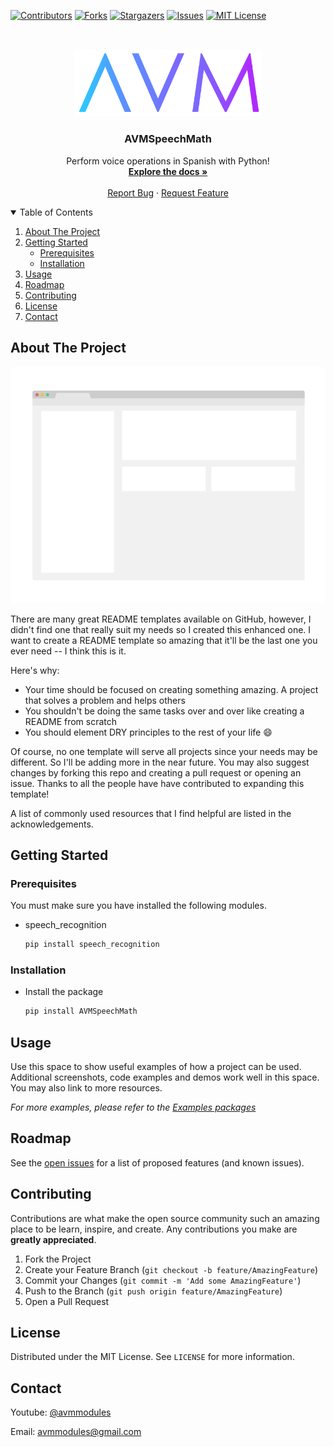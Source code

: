 [![Contributors][contributors-shield]][contributors-url]
[![Forks][forks-shield]][forks-url]
[![Stargazers][stars-shield]][stars-url]
[![Issues][issues-shield]][issues-url]
[![MIT License][license-shield]][license-url]

<!-- PROJECT LOGO -->
<br />
<p align="center">
  <a href="https://github.com/avmmodules/AVMSpeechMath">
    <img src="img/logo.png" alt="Logo" width="300">
  </a>

  <h3 align="center">AVMSpeechMath</h3>

  <p align="center">
    Perform voice operations in Spanish with Python!
    <br />
    <a href="https://github.com/avmmodules/AVMSpeechMath"><strong>Explore the docs »</strong></a>
    <br />
    <br />
    <a href="https://github.com/avmmodules/AVMSpeechMath/issues">Report Bug</a>
    ·
    <a href="https://github.com/avmmodules/AVMSpeechMath/issues">Request Feature</a>
  </p>
</p>

<!-- TABLE OF CONTENTS -->
<details open="open">
  <summary>Table of Contents</summary>
  <ol>
    <li>
      <a href="#about-the-project">About The Project</a>
    </li>
    <li>
      <a href="#getting-started">Getting Started</a>
      <ul>
        <li><a href="#prerequisites">Prerequisites</a></li>
        <li><a href="#installation">Installation</a></li>
      </ul>
    </li>
    <li><a href="#usage">Usage</a></li>
    <li><a href="#roadmap">Roadmap</a></li>
    <li><a href="#contributing">Contributing</a></li>
    <li><a href="#license">License</a></li>
    <li><a href="#contact">Contact</a></li>
  </ol>
</details>

<!-- ABOUT THE PROJECT -->
## About The Project

[![miniatura][miniatura]](https://pypi.org/project/AVMSpeechMath/)

There are many great README templates available on GitHub, however, I didn't find one that really suit my needs so I created this enhanced one. I want to create a README template so amazing that it'll be the last one you ever need -- I think this is it.

Here's why:
* Your time should be focused on creating something amazing. A project that solves a problem and helps others
* You shouldn't be doing the same tasks over and over like creating a README from scratch
* You should element DRY principles to the rest of your life :smile:

Of course, no one template will serve all projects since your needs may be different. So I'll be adding more in the near future. You may also suggest changes by forking this repo and creating a pull request or opening an issue. Thanks to all the people have have contributed to expanding this template!

A list of commonly used resources that I find helpful are listed in the acknowledgements.

<!-- GETTING STARTED -->
## Getting Started

### Prerequisites

You must make sure you have installed the following modules.
* speech_recognition
  ```python
  pip install speech_recognition
  ```

### Installation

* Install the package
   ```python
   pip install AVMSpeechMath
   ```

<!-- USAGE EXAMPLES -->
## Usage

Use this space to show useful examples of how a project can be used. Additional screenshots, code examples and demos work well in this space. You may also link to more resources.

_For more examples, please refer to the [Examples packages](https://github.com/avmmodules/AVMSpeechMath/tree/main/examples)_

<!-- ROADMAP -->
## Roadmap

See the [open issues](https://github.com/avmmodules/AVMSpeechMath/issues) for a list of proposed features (and known issues).

<!-- CONTRIBUTING -->
## Contributing

Contributions are what make the open source community such an amazing place to be learn, inspire, and create. Any contributions you make are **greatly appreciated**.

1. Fork the Project
2. Create your Feature Branch (`git checkout -b feature/AmazingFeature`)
3. Commit your Changes (`git commit -m 'Add some AmazingFeature'`)
4. Push to the Branch (`git push origin feature/AmazingFeature`)
5. Open a Pull Request

<!-- LICENSE -->
## License

Distributed under the MIT License. See `LICENSE` for more information.

<!-- CONTACT -->
## Contact

Youtube: [@avmmodules](https://youtube.com/avmmodules)

Email: avmmodules@gmail.com

<!-- MARKDOWN LINKS & IMAGES -->
<!-- https://www.markdownguide.org/basic-syntax/#reference-style-links -->
[contributors-shield]: https://img.shields.io/github/contributors/avmmodules/AVMSpeechMath.svg?style=for-the-badge
[contributors-url]: https://github.com/avmmodules/AVMSpeechMath/graphs/contributors
[forks-shield]: https://img.shields.io/github/forks/avmmodules/AVMSpeechMath.svg?style=for-the-badge
[forks-url]: https://github.com/avmmodules/AVMSpeechMath/network/members
[stars-shield]: https://img.shields.io/github/stars/avmmodules/AVMSpeechMath.svg?style=for-the-badge
[stars-url]: https://github.com/avmmodules/AVMSpeechMath/stargazers
[issues-shield]: https://img.shields.io/github/issues/avmmodules/AVMSpeechMath.svg?style=for-the-badge
[issues-url]: https://github.com/avmmodules/AVMSpeechMath/issues
[license-shield]: https://img.shields.io/github/license/avmmodules/AVMSpeechMath.svg?style=for-the-badge
[license-url]: https://github.com/avmmodules/AVMSpeechMath/blob/main/LICENSE
[miniatura]: img/screenshot.png
